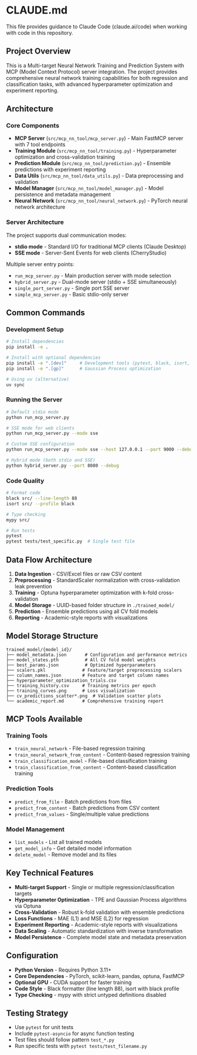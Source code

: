 # CLAUDE.md

This file provides guidance to Claude Code (claude.ai/code) when working with code in this repository.

## Project Overview

This is a Multi-target Neural Network Training and Prediction System with MCP (Model Context Protocol) server integration. The project provides comprehensive neural network training capabilities for both regression and classification tasks, with advanced hyperparameter optimization and experiment reporting.

## Architecture

### Core Components

- **MCP Server** (`src/mcp_nn_tool/mcp_server.py`) - Main FastMCP server with 7 tool endpoints
- **Training Module** (`src/mcp_nn_tool/training.py`) - Hyperparameter optimization and cross-validation training
- **Prediction Module** (`src/mcp_nn_tool/prediction.py`) - Ensemble predictions with experiment reporting
- **Data Utils** (`src/mcp_nn_tool/data_utils.py`) - Data preprocessing and validation
- **Model Manager** (`src/mcp_nn_tool/model_manager.py`) - Model persistence and metadata management
- **Neural Network** (`src/mcp_nn_tool/neural_network.py`) - PyTorch neural network architecture

### Server Architecture

The project supports dual communication modes:
- **stdio mode** - Standard I/O for traditional MCP clients (Claude Desktop)
- **SSE mode** - Server-Sent Events for web clients (CherryStudio)

Multiple server entry points:
- `run_mcp_server.py` - Main production server with mode selection
- `hybrid_server.py` - Dual-mode server (stdio + SSE simultaneously)
- `single_port_server.py` - Single port SSE server
- `simple_mcp_server.py` - Basic stdio-only server

## Common Commands

### Development Setup
```bash
# Install dependencies
pip install -e .

# Install with optional dependencies
pip install -e ".[dev]"     # Development tools (pytest, black, isort, mypy)
pip install -e ".[gp]"      # Gaussian Process optimization

# Using uv (alternative)
uv sync
```

### Running the Server

```bash
# Default stdio mode
python run_mcp_server.py

# SSE mode for web clients
python run_mcp_server.py --mode sse

# Custom SSE configuration
python run_mcp_server.py --mode sse --host 127.0.0.1 --port 9000 --debug

# Hybrid mode (both stdio and SSE)
python hybrid_server.py --port 8080 --debug
```

### Code Quality

```bash
# Format code
black src/ --line-length 88
isort src/ --profile black

# Type checking
mypy src/

# Run tests
pytest
pytest tests/test_specific.py  # Single test file
```

## Data Flow Architecture

1. **Data Ingestion** - CSV/Excel files or raw CSV content
2. **Preprocessing** - StandardScaler normalization with cross-validation leak prevention
3. **Training** - Optuna hyperparameter optimization with k-fold cross-validation
4. **Model Storage** - UUID-based folder structure in `./trained_model/`
5. **Prediction** - Ensemble predictions using all CV fold models
6. **Reporting** - Academic-style reports with visualizations

## Model Storage Structure

```
trained_model/{model_id}/
├── model_metadata.json       # Configuration and performance metrics
├── model_states.pth          # All CV fold model weights
├── best_params.json          # Optimized hyperparameters
├── scalers.pkl              # Feature/target preprocessing scalers
├── column_names.json        # Feature and target column names
├── hyperparameter_optimization_trials.csv
├── training_history.csv     # Training metrics per epoch
├── training_curves.png      # Loss visualization
├── cv_predictions_scatter*.png  # Validation scatter plots
└── academic_report.md       # Comprehensive training report
```

## MCP Tools Available

### Training Tools
- `train_neural_network` - File-based regression training
- `train_neural_network_from_content` - Content-based regression training
- `train_classification_model` - File-based classification training  
- `train_classification_from_content` - Content-based classification training

### Prediction Tools
- `predict_from_file` - Batch predictions from files
- `predict_from_content` - Batch predictions from CSV content
- `predict_from_values` - Single/multiple value predictions

### Model Management
- `list_models` - List all trained models
- `get_model_info` - Get detailed model information
- `delete_model` - Remove model and its files

## Key Technical Features

- **Multi-target Support** - Single or multiple regression/classification targets
- **Hyperparameter Optimization** - TPE and Gaussian Process algorithms via Optuna
- **Cross-Validation** - Robust k-fold validation with ensemble predictions
- **Loss Functions** - MAE (L1) and MSE (L2) for regression
- **Experiment Reporting** - Academic-style reports with visualizations
- **Data Scaling** - Automatic standardization with inverse transformation
- **Model Persistence** - Complete model state and metadata preservation

## Configuration

- **Python Version** - Requires Python 3.11+
- **Core Dependencies** - PyTorch, scikit-learn, pandas, optuna, FastMCP
- **Optional GPU** - CUDA support for faster training
- **Code Style** - Black formatter (line length 88), isort with black profile
- **Type Checking** - mypy with strict untyped definitions disabled

## Testing Strategy

- Use `pytest` for unit tests
- Include `pytest-asyncio` for async function testing
- Test files should follow pattern `test_*.py`
- Run specific tests with `pytest tests/test_filename.py`
